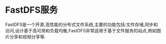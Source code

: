 # FastDFS服务

FastDFS是一个开源,高性能的分布式文件系统,主要的功能包括:文件存储,同步和访问,设计基于高可用和负载均衡,FastDFS非常适用于基于文件服务的站点,例如图片分享和视频分享等.

